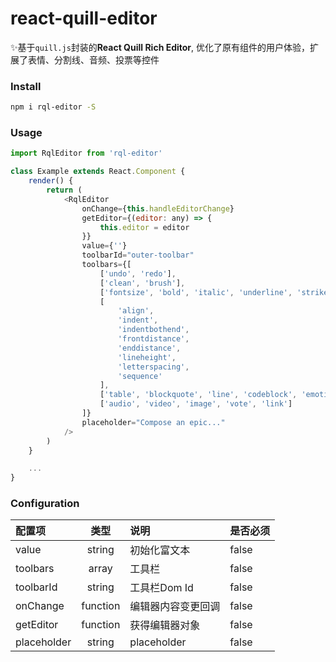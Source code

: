 # react-quill-editor

✨基于`quill.js`封装的**React Quill Rich Editor**, 优化了原有组件的用户体验，扩展了表情、分割线、音频、投票等控件
### Install

```bash
npm i rql-editor -S
```

### Usage

```javascript
import RqlEditor from 'rql-editor'

class Example extends React.Component {
    render() {
        return (
            <RqlEditor
                onChange={this.handleEditorChange}
                getEditor={(editor: any) => {
                    this.editor = editor
                }}
                value={''}
                toolbarId="outer-toolbar"
                toolbars={[
                    ['undo', 'redo'],
                    ['clean', 'brush'],
                    ['fontsize', 'bold', 'italic', 'underline', 'strike', 'header', 'color', 'background'],
                    [
                        'align',
                        'indent',
                        'indentbothend',
                        'frontdistance',
                        'enddistance',
                        'lineheight',
                        'letterspacing',
                        'sequence'
                    ],
                    ['table', 'blockquote', 'line', 'codeblock', 'emotion'],
                    ['audio', 'video', 'image', 'vote', 'link']
                ]}
                placeholder="Compose an epic..."
            />
        )
    }

    ...
}

```

### Configuration

|配置项|类型|说明|是否必须|
|:-|:-:|:-|:-|
|value|string|初始化富文本|false|
|toolbars|array|工具栏|false|
|toolbarId|string|工具栏Dom Id|false|
|onChange|function|编辑器内容变更回调|false|
|getEditor|function|获得编辑器对象|false|
|placeholder|string|placeholder|false|
